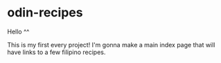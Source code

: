 # odin-recipes
Hello ^^

This is my first every project!
I'm gonna make a main index page that will have links to a few filipino recipes.